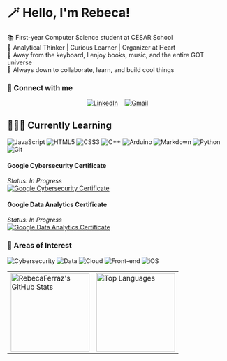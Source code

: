 # 🪄 Hello, I'm Rebeca!

📚 First-year Computer Science student at CESAR School <br> 🫧 Analytical Thinker | Curious Learner | Organizer at Heart <br> 🎠 Away from the keyboard, I enjoy books, music, and the entire GOT universe <br> 🌱 Always down to collaborate, learn, and build cool things


### 🔗 Connect with me

<div align="center">

[![LinkedIn](https://img.shields.io/badge/linkedin-%230077B5.svg?style=for-the-badge&logo=linkedin&logoColor=white)](https://www.linkedin.com/in/becaferraz)
&nbsp;&nbsp;
[![Gmail](https://img.shields.io/badge/Gmail-D14836?style=for-the-badge&logo=gmail&logoColor=white)](mailto:ferrazrrebeca@gmail.com)

</div>


## 👩🏻‍💻 Currently Learning 
![JavaScript](https://img.shields.io/badge/javascript-%23323330.svg?style=for-the-badge&logo=javascript&logoColor=%23F7DF1E) ![HTML5](https://img.shields.io/badge/html5-%23E34F26.svg?style=for-the-badge&logo=html5&logoColor=white) ![CSS3](https://img.shields.io/badge/css3-%231572B6.svg?style=for-the-badge&logo=css3&logoColor=white) ![C++](https://img.shields.io/badge/c++-%2300599C.svg?style=for-the-badge&logo=c%2B%2B&logoColor=white) ![Arduino](https://img.shields.io/badge/-Arduino-00979D?style=for-the-badge&logo=Arduino&logoColor=white) ![Markdown](https://img.shields.io/badge/markdown-%23000000.svg?style=for-the-badge&logo=markdown&logoColor=white) ![Python](https://img.shields.io/badge/python-3670A0?style=for-the-badge&logo=python&logoColor=ffdd54) ![Git](https://img.shields.io/badge/git-%23F05033.svg?style=for-the-badge&logo=git&logoColor=white) 

#### Google Cybersecurity Certificate

*Status: In Progress*
<br> <a href="https://www.coursera.org/professional-certificates/google-cybersecurity" target="_blank">
  <img src="https://img.shields.io/badge/Google-Cybersecurity-4285F4?style=for-the-badge&logo=google&logoColor=white" alt="Google Cybersecurity Certificate"/>
</a>

#### Google Data Analytics Certificate
*Status: In Progress*
<br> <a href="https://www.coursera.org/professional-certificates/google-data-analytics" target="_blank">
  <img src="https://img.shields.io/badge/Google-Data%20Analytics-34A853?style=for-the-badge&logo=google&logoColor=white" alt="Google Data Analytics Certificate"/>
</a>

### 🔎 Areas of Interest 

<p align="left">
  <img src="https://img.shields.io/badge/Cybersecurity-blue?style=for-the-badge" alt="Cybersecurity"/>
  <img src="https://img.shields.io/badge/Data-orange?style=for-the-badge" alt="Data"/>
  <img src="https://img.shields.io/badge/Cloud-blueviolet?style=for-the-badge" alt="Cloud"/>
  <img src="https://img.shields.io/badge/Front--end-brightgreen?style=for-the-badge" alt="Front-end"/>
  <img src="https://img.shields.io/badge/iOS-black?style=for-the-badge&logo=apple" alt="iOS"/>
</p>

<div align="center">
  <table>
    <tr>
      <td>
        <picture>
          <source media="(prefers-color-scheme: dark)" srcset="https://github-readme-stats.vercel.app/api?username=RebecaFerraz&show_icons=true&theme=transparent&hide_border=true&include_all_commits=true&title_color=FFFFFF&text_color=C9D1D9&icon_color=FFFFFF" />
          <source media="(prefers-color-scheme: light)" srcset="https://github-readme-stats.vercel.app/api?username=RebecaFerraz&show_icons=true&theme=transparent&hide_border=true&include_all_commits=true&title_color=24292E&text_color=586069&icon_color=24292E" />
          <img height="180em" src="https://github-readme-stats.vercel.app/api?username=RebecaFerraz&show_icons=true&theme=transparent&hide_border=true&include_all_commits=true&title_color=24292E&text_color=586069&icon_color=24292E" alt="RebecaFerraz's GitHub Stats" />
        </picture>
      </td>
      <td>
        <picture>
          <source media="(prefers-color-scheme: dark)" srcset="https://github-readme-stats.vercel.app/api/top-langs/?username=RebecaFerraz&layout=compact&theme=transparent&hide_border=true&title_color=FFFFFF&text_color=C9D1D9" />
          <source media="(prefers-color-scheme: light)" srcset="https://github-readme-stats.vercel.app/api/top-langs/?username=RebecaFerraz&layout=compact&theme=transparent&hide_border=true&title_color=24292E&text_color=586069" />
          <img height="180em" src="https://github-readme-stats.vercel.app/api/top-langs/?username=RebecaFerraz&layout=compact&theme=transparent&hide_border=true&title_color=24292E&text_color=586069" alt="Top Languages" />
        </picture>
      </td>
    </tr>
  </table>
</div>
